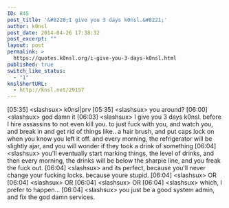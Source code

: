 ```yaml
---
ID: 845
post_title: '&#8220;I give you 3 days k0nsl.&#8221;'
author: k0nsl
post_date: 2014-04-26 17:38:32
post_excerpt: ""
layout: post
permalink: >
  https://quotes.k0nsl.org/i-give-you-3-days-k0nsl.html
published: true
switch_like_status:
  - "1"
knslShortURL:
  - http://knsl.net/29157
---
```

[05:35] &lt;slashsux&gt; k0nsl|prv
[05:35] &lt;slashsux&gt; you around?
[06:00] &lt;slashsux&gt; god damn it
[06:03] &lt;slashsux&gt; I give you 3 days k0nsl. before I hire assassins to not even kill you. to just fuck with you, and watch you, and break in and get rid of things like.. a hair brush, and put caps lock on when you know you left it off. and every morning, the refrigerator will be slightly ajar, and you will wonder if they took a drink of something
[06:04] &lt;slashsux&gt; you'll eventually start marking things, the level of drinks, and then every morning, the drinks will be below the sharpie line, and you freak the fuck out.
[06:04] &lt;slashsux&gt; and its perfect, because you'll never change your fucking locks. because youre stupid.
[06:04] &lt;slashsux&gt; OR
[06:04] &lt;slashsux&gt; OR
[06:04] &lt;slashsux&gt; OR
[06:04] &lt;slashsux&gt; which, I prefer to happen...
[06:04] &lt;slashsux&gt; you just be a good system admin, and fix the god damn services.